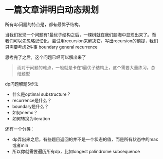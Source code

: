 # 一篇文章讲明白动态规划


所有dp问题的特点是，都有最优子结构。

当我们发现一个问题有1最优子结构之后，一棵树就在我们脑海中显现出来了。而我们可以先忽略记忆化，尝试用recursion来解决它。写出recursion的前提，我们只需要考虑2件事
boundary
general recurrence

思考完了之后，这个问题已经可以解出来了

> 而对于问题的难点，一般就是卡在1最优子结构上，这个需要大量练习，总结题型

dp问题解题5步法
- 什么是optimal substructure？
- recurrence是什么？
- boundary是什么？
- 如何memo？
- 如何转换为iteration

还有一个分类：
- dp弄出来之后，有些题目返回的并不是一个状态的值，而是所有状态中的max或者min
- 所以你就需要遍历所有dp，比如longest palindrome subsequence





